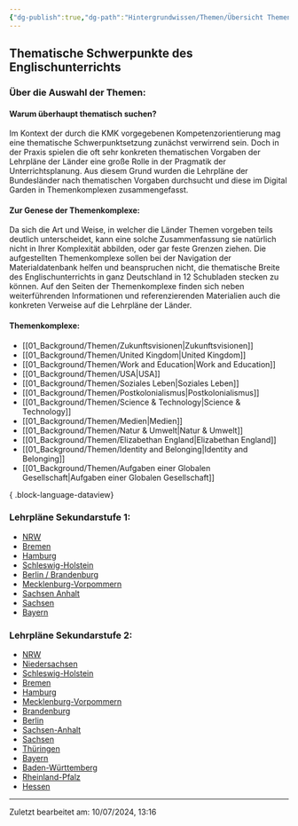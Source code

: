 ```yaml
---
{"dg-publish":true,"dg-path":"Hintergrundwissen/Themen/Übersicht Themen und Lehrpläne.md","permalink":"/hintergrundwissen/themen/uebersicht-themen-und-lehrplaene/","pinned":true,"noteIcon":"1"}
---
```


## Thematische Schwerpunkte des Englischunterrichts

### Über die Auswahl der Themen:

#### Warum überhaupt thematisch suchen?
Im Kontext der durch die KMK vorgegebenen Kompetenzorientierung mag eine thematische Schwerpunktsetzung zunächst verwirrend sein. Doch in der Praxis spielen die oft sehr konkreten thematischen Vorgaben der Lehrpläne der Länder eine große Rolle in der Pragmatik der Unterrichtsplanung.  Aus diesem Grund wurden die Lehrpläne der Bundesländer nach thematischen Vorgaben durchsucht und diese im Digital Garden in Themenkomplexen zusammengefasst. 

#### Zur Genese der Themenkomplexe:
Da sich die Art und Weise, in welcher die Länder Themen vorgeben teils deutlich unterscheidet, kann eine solche Zusammenfassung sie natürlich nicht in Ihrer Komplexität abbilden, oder gar feste Grenzen ziehen. Die aufgestellten Themenkomplexe sollen bei der Navigation der Materialdatenbank helfen und beanspruchen nicht, die thematische Breite des Englischunterrichts in ganz Deutschland in 12 Schubladen stecken zu können.
Auf den Seiten der Themenkomplexe finden sich neben weiterführenden Informationen und referenzierenden Materialien auch die konkreten Verweise auf die Lehrpläne der Länder.

#### Themenkomplexe:
- [[01_Background/Themen/Zukunftsvisionen\|Zukunftsvisionen]]
- [[01_Background/Themen/United Kingdom\|United Kingdom]]
- [[01_Background/Themen/Work and Education\|Work and Education]]
- [[01_Background/Themen/USA\|USA]]
- [[01_Background/Themen/Soziales Leben\|Soziales Leben]]
- [[01_Background/Themen/Postkolonialismus\|Postkolonialismus]]
- [[01_Background/Themen/Science & Technology\|Science & Technology]]
- [[01_Background/Themen/Medien\|Medien]]
- [[01_Background/Themen/Natur & Umwelt\|Natur & Umwelt]]
- [[01_Background/Themen/Elizabethan England\|Elizabethan England]]
- [[01_Background/Themen/Identity and Belonging\|Identity and Belonging]]
- [[01_Background/Themen/Aufgaben einer Globalen Gesellschaft\|Aufgaben einer Globalen Gesellschaft]]

{ .block-language-dataview}
### Lehrpläne Sekundarstufe 1:
- [NRW](https://www.schulentwicklung.nrw.de/lehrplaene/lehrplan/199/g9_e_klp_%203417_2019_06_23.pdf ) 
- [Bremen](https://www.lis.bremen.de/schulqualitaet/bildungsplaene/sekundarbereich-i-15226)
- [Hamburg](https://www.hamburg.de/resource/blob/122938/ea8fcb338d06e068c1e13091afa61761/englisch-gym-seki-2022-data.pdf)
- [Schleswig-Holstein](https://fachportal.lernnetz.de/sh/fachanforderungen/englisch.html)
- [Berlin / Brandenburg](https://bildungsserver.berlin-brandenburg.de/fileadmin/bbb/unterricht/rahmenlehrplaene/Rahmenlehrplanprojekt/amtliche_Fassung/Teil_C_Mod_Fremdsprachen_2015_11_16_web.pdf)
- [Mecklenburg-Vorpommern](https://www.bildung-mv.de/export/sites/bildungsserver/downloads/unterricht/rahmenplaene_allgemeinbildende_schulen/Englisch/RP_EN_AHR_7-10.pdf)
- [Sachsen Anhalt](https://www.bildung-lsa.de/pool/RRL_Lehrplaene/Endfassungen/lp_sks_englisch.pdf)
- [Sachsen](https://www.schulportal.sachsen.de/lplandb/index.php?lplanid=816&lplansc=Ot016RpUeeLWYkna0Y8m&token=654991b6218626633eb4edb4ca60c3f6)
- [Bayern](https://www.lehrplanplus.bayern.de/fachlehrplan/gymnasium/10/englisch)

### Lehrpläne Sekundarstufe 2:
- [NRW](https://www.schulentwicklung.nrw.de/lehrplaene/lehrplannavigator-s-ii/gymnasiale-oberstufe/englisch/englisch-klp-/kompetenzen/index.html )
- [Niedersachsen](https://bildungsportal-niedersachsen.de/allgemeinbildung/unterrichtsfaecher/sprachen-und-literatur/englisch-sek-ii)
- [Schleswig-Holstein](https://fachportal.lernnetz.de/sh/fachanforderungen/englisch.html)
- [Bremen](https://www.lis.bremen.de/schulqualitaet/bildungsplaene/sekundarbereich-ii-allgemeinbildend-16698)
- [Hamburg](https://www.hamburg.de/contentblob/16762884/d0738e7bafad8496f4ef1a6b9cefb926/data/fsp-englisch-gyo-2022.pdf)
- [Mecklenburg-Vorpommern](https://www.bildung-mv.de/export/sites/bildungsserver/downloads/unterricht/rahmenplaene_allgemeinbildende_schulen/Englisch/RP_EN_SEK2.pdf)
- [Brandenburg](https://bildungsserver.berlin-brandenburg.de/fileadmin/bbb/unterricht/rahmenlehrplaene/gymnasiale_oberstufe/curricula/2022/Teil_C_RLP_GOST_2022_Englisch.pdf)
- [Berlin](https://www.berlin.de/sen/bildung/unterricht/faecher-rahmenlehrplaene/rahmenlehrplaene/oberstufe/)
- [Sachsen-Anhalt](https://lisa.sachsen-anhalt.de/fileadmin/Bibliothek/Politik_und_Verwaltung/MK/LISA/Unterricht/Lehrplaene/Gym/Anpassung/Englisch_FLP_Gym_01_07_2019.pdf)
- [Sachsen](https://www.schulportal.sachsen.de/lplandb/index.php?lplanid=816&lplansc=Ot016RpUeeLWYkna0Y8m&token=88d7f28d3e9b837659d6e5b71af058ae)
- [Thüringen](https://www.schulportal-thueringen.de/media/detail?tspi=1395)
- [Bayern](https://www.lehrplanplus.bayern.de/fachlehrplan/gymnasium/11/englisch)
- [Baden-Württemberg](https://www.bildungsplaene-bw.de/site/bildungsplan/get/documents/lsbw/export-pdf/depot-pdf/ALLG/BP2016BW_ALLG_GYM_E1.pdf)
- [Rheinland-Pfalz](https://bildung.rlp.de/lehrplaene/seite/1)
- [Hessen](https://kultus.hessen.de/sites/kultusministerium.hessen.de/files/2022-09/kcgo_englisch_stand_august_2022_0.pdf)
---
Zuletzt bearbeitet am: 10/07/2024, 13:16
